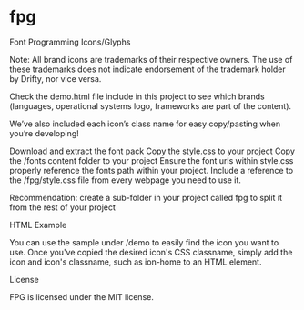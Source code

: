 # fpg
Font Programming Icons/Glyphs

Note: All brand icons are trademarks of their respective owners. The use of these trademarks does not indicate endorsement of the trademark holder by Drifty, nor vice versa.


Check the demo.html file include in this project to see which brands (languages, operational systems logo, frameworks are part of the content).

We’ve also included each icon’s class name for easy copy/pasting when you’re developing!


Download and extract the font pack
Copy the style.css to your project
Copy the /fonts content folder to your project
Ensure the font urls within style.css properly reference the fonts path within your project.
Include a reference to the /fpg/style.css file from every webpage you need to use it.

Recommendation: create a sub-folder in your project called fpg to split it from the rest of your project

HTML Example

You can use the sample under /demo to easily find the icon you want to use. Once you've copied the desired icon's CSS classname, simply add the icon and icon's classname, such as ion-home to an HTML element.

<span class="fpg-access"></span>

License

FPG is licensed under the MIT license.
